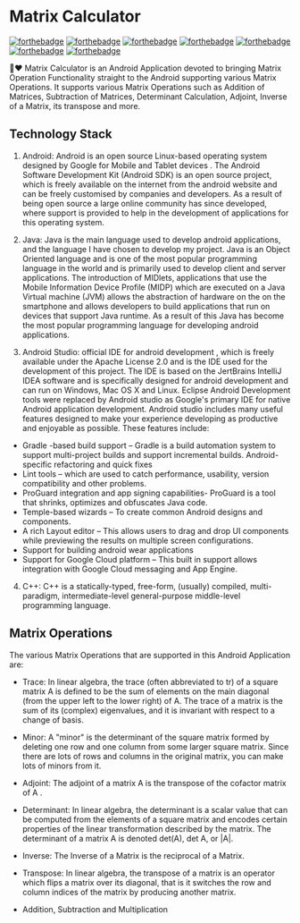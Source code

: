 # Matrix Calculator

[![forthebadge](https://forthebadge.com/images/badges/built-by-developers.svg)](https://forthebadge.com)
[![forthebadge](https://forthebadge.com/images/badges/built-for-android.svg)](https://forthebadge.com)
[![forthebadge](https://forthebadge.com/images/badges/built-with-love.svg)](https://forthebadge.com)
[![forthebadge](https://forthebadge.com/images/badges/check-it-out.svg)](https://forthebadge.com)
[![forthebadge](https://forthebadge.com/images/badges/made-with-c-plus-plus.svg)](https://forthebadge.com)
[![forthebadge](https://forthebadge.com/images/badges/made-with-java.svg)](https://forthebadge.com)
[![forthebadge](https://forthebadge.com/images/badges/you-didnt-ask-for-this.svg)](https://forthebadge.com)

📱❤️ Matrix Calculator is an Android Application devoted to bringing Matrix Operation Functionality straight to the Android supporting various Matrix Operations. It supports various Matrix Operations such as Addition of Matrices, Subtraction of Matrices, Determinant Calculation, Adjoint, Inverse of a Matrix, its transpose and more. 

## Technology Stack 

1. Android: Android is an open source Linux-based operating system designed by Google for Mobile and Tablet devices . The Android Software Development Kit (Android SDK) is an open source project, which is freely available on the internet from the android website  and can be freely customised by companies and developers. As a result of being open source a large online community has since developed, where support is provided to help in the development of applications for this operating system.

2. Java: Java is the main language used to develop android applications, and the language I have chosen to develop my project. Java is an Object Oriented language and is one of the most popular programming language in the world and is primarily used to develop client and server applications. The introduction of MIDlets, applications that use the Mobile Information Device Profile (MIDP) which are executed on a Java Virtual machine (JVM) allows the abstraction of hardware on the on the smartphone and allows developers to build applications that run on devices that support Java runtime. As a result of this Java has become the most popular programming language for developing android applications. 

3. Android Studio: official IDE for android development , which is freely available under the Apache License 2.0 and is the IDE used for the development of this project. The IDE is based on the JertBrains IntelliJ IDEA software  and is specifically designed for android development and can run on Windows, Mac OS X and Linux. Eclipse Android Development tools were replaced by Android studio as Google's primary IDE for native Android application development. Android studio includes many useful features designed to make your experience developing as productive and enjoyable as possible. These features include: 

- Gradle -based build support – Gradle is a build automation system to support multi-project builds and support incremental builds.
Android-specific refactoring and quick fixes
- Lint  tools – which are used to catch performance, usability, version compatibility and other problems.
- ProGuard  integration and app signing capabilities- ProGuard is a tool that shrinks, optimizes and obfuscates Java code.
- Temple-based wizards – To create common Android designs and components.
- A rich Layout editor – This allows users to drag and drop UI components while previewing the results on multiple screen configurations.
- Support for building android wear applications
- Support for Google Cloud platform – This built in support allows integration with Google Cloud messaging and App Engine.

4. C++: C++ is a statically-typed, free-form, (usually) compiled, multi-paradigm, intermediate-level general-purpose middle-level programming language.

## Matrix Operations 

The various Matrix Operations that are supported in this Android Application are: 

- Trace: In linear algebra, the trace (often abbreviated to tr) of a square matrix A is defined to be the sum of elements on the main diagonal (from the upper left to the lower right) of A. The trace of a matrix is the sum of its (complex) eigenvalues, and it is invariant with respect to a change of basis.

- Minor: A "minor" is the determinant of the square matrix formed by deleting one row and one column from some larger square matrix. Since there are lots of rows and columns in the original matrix, you can make lots of minors from it.

- Adjoint:  The adjoint of a matrix A is the transpose of the cofactor matrix of A .

- Determinant: In linear algebra, the determinant is a scalar value that can be computed from the elements of a square matrix and encodes certain properties of the linear transformation described by the matrix. The determinant of a matrix A is denoted det(A), det A, or |A|.

- Inverse: The Inverse of a Matrix is the reciprocal of a Matrix. 

- Transpose: In linear algebra, the transpose of a matrix is an operator which flips a matrix over its diagonal, that is it switches the row and column indices of the matrix by producing another matrix.

- Addition, Subtraction and Multiplication 








